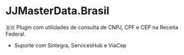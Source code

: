 # JJMasterData.Brasil

🇧🇷 Plugin com utilidades de consulta de CNPJ, CPF e CEP na Receita Federal. 
- Suporte com Sintegra, ServicesHub e ViaCep
